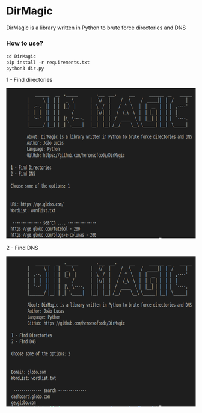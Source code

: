 # DirMagic

DirMagic is a library written in Python to brute force directories and DNS

### How to use?

```
cd DirMagic
pip install -r requirements.txt
python3 dir.py
```

1 - Find directories

<img src="https://github.com/heroesofcode/DirMagic/blob/master/assets/dir.png" width="700px" height="400px">

2 - Find DNS

<img src="https://github.com/heroesofcode/DirMagic/blob/master/assets/dns.png" width="700px" height="400px">
